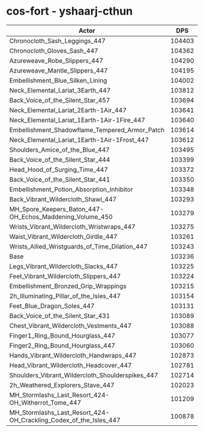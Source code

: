 # cos-fort - yshaarj-cthun
| Actor | DPS | Increase |
|---|:---:|:---:|
|Chronocloth_Sash_Leggings_447|104403|1.13%|
|Chronocloth_Gloves_Sash_447|104362|1.09%|
|Azureweave_Robe_Slippers_447|104290|1.02%|
|Azureweave_Mantle_Slippers_447|104195|0.93%|
|Embellishment_Blue_Silken_Lining|104002|0.74%|
|Neck_Elemental_Lariat_3Earth_447|103812|0.56%|
|Back_Voice_of_the_Silent_Star_457|103694|0.44%|
|Neck_Elemental_Lariat_2Earth-1Air_447|103641|0.39%|
|Neck_Elemental_Lariat_1Earth-1Air-1Fire_447|103640|0.39%|
|Embellishment_Shadowflame_Tempered_Armor_Patch|103614|0.37%|
|Neck_Elemental_Lariat_1Earth-1Air-1Frost_447|103612|0.36%|
|Shoulders_Amice_of_the_Blue_447|103495|0.25%|
|Back_Voice_of_the_Silent_Star_444|103399|0.16%|
|Head_Hood_of_Surging_Time_447|103372|0.13%|
|Back_Voice_of_the_Silent_Star_441|103350|0.11%|
|Embellishment_Potion_Absorption_Inhibitor|103348|0.11%|
|Back_Vibrant_Wildercloth_Shawl_447|103293|0.06%|
|MH_Spore_Keepers_Baton_447-OH_Echos_Maddening_Volume_450|103279|0.04%|
|Wrists_Vibrant_Wildercloth_Wristwraps_447|103275|0.04%|
|Waist_Vibrant_Wildercloth_Girdle_447|103261|0.02%|
|Wrists_Allied_Wristguards_of_Time_Dilation_447|103243|0.01%|
|Base|103236|0.00%|
|Legs_Vibrant_Wildercloth_Slacks_447|103225|-0.01%|
|Feet_Vibrant_Wildercloth_Slippers_447|103224|-0.01%|
|Embellishment_Bronzed_Grip_Wrappings|103215|-0.02%|
|2h_Illuminating_Pillar_of_the_Isles_447|103154|-0.08%|
|Feet_Blue_Dragon_Soles_447|103131|-0.10%|
|Back_Voice_of_the_Silent_Star_431|103089|-0.14%|
|Chest_Vibrant_Wildercloth_Vestments_447|103088|-0.14%|
|Finger1_Ring_Bound_Hourglass_447|103077|-0.15%|
|Finger2_Ring_Bound_Hourglass_447|103060|-0.17%|
|Hands_Vibrant_Wildercloth_Handwraps_447|102873|-0.35%|
|Head_Vibrant_Wildercloth_Headcover_447|102781|-0.44%|
|Shoulders_Vibrant_Wildercloth_Shoulderspikes_447|102714|-0.51%|
|2h_Weathered_Explorers_Stave_447|102023|-1.17%|
|MH_Stormlashs_Last_Resort_424-OH_Witherrot_Tome_447|101209|-1.96%|
|MH_Stormlashs_Last_Resort_424-OH_Crackling_Codex_of_the_Isles_447|100878|-2.28%|

